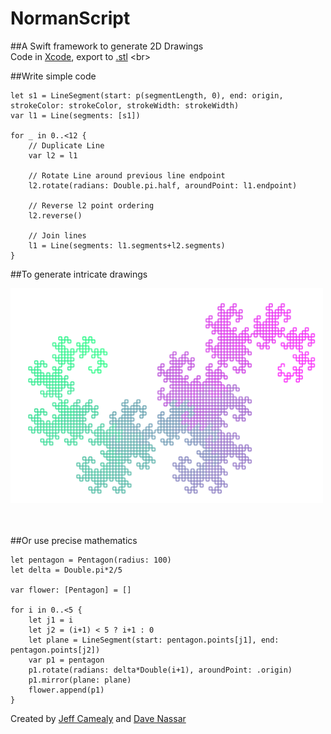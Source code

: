 # NormanScript
##A Swift framework to generate 2D Drawings  
Code in [Xcode](https://developer.apple.com/xcode/), export to [.stl](https://en.wikipedia.org/wiki/STL_(file_format))
<br>

##Write simple code
```
let s1 = LineSegment(start: p(segmentLength, 0), end: origin, strokeColor: strokeColor, strokeWidth: strokeWidth)
var l1 = Line(segments: [s1])

for _ in 0..<12 {
    // Duplicate Line
    var l2 = l1
    
    // Rotate Line around previous line endpoint
    l2.rotate(radians: Double.pi.half, aroundPoint: l1.endpoint)
    
    // Reverse l2 point ordering
    l2.reverse()
    
    // Join lines
    l1 = Line(segments: l1.segments+l2.segments)
}
```

##To generate intricate drawings 

<img src="https://github.com/bearMountain/NormanScript/blob/master/GitResources/Screen%20Shot%202016-12-09%20at%2011.02.52%20AM.png" width="500">
<br><br><br>

##Or use precise mathematics
```
let pentagon = Pentagon(radius: 100)
let delta = Double.pi*2/5

var flower: [Pentagon] = []

for i in 0..<5 {
    let j1 = i
    let j2 = (i+1) < 5 ? i+1 : 0
    let plane = LineSegment(start: pentagon.points[j1], end: pentagon.points[j2])
    var p1 = pentagon
    p1.rotate(radians: delta*Double(i+1), aroundPoint: .origin)
    p1.mirror(plane: plane)
    flower.append(p1)
}
```


Created by [Jeff Camealy](https://itunes.apple.com/us/podcast/drawing-connections-podcast/id1131974120?mt=2) and [Dave Nassar](https://www.linkedin.com/in/davidnassar)
